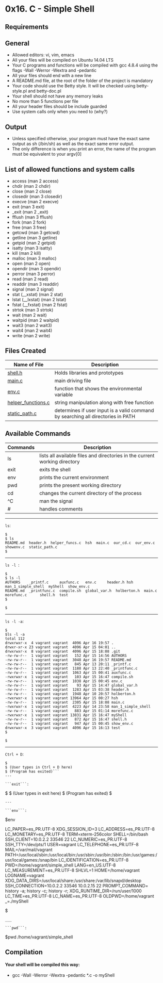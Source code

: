 # 0x16. C - Simple Shell

## Requirements
## General
* Allowed editors: vi, vim, emacs
* All your files will be compiled on Ubuntu 14.04 LTS
* Your C programs and functions will be compiled with gcc 4.8.4 using the flags -Wall -Werror -Wextra and -pedantic
* All your files should end with a new line
* A README.md file, at the root of the folder of the project is mandatory
* Your code should use the Betty style. It will be checked using betty-style.pl and betty-doc.pl
* Your shell should not have any memory leaks
* No more than 5 functions per file
* All your header files should be include guarded
* Use system calls only when you need to (why?)

## Output
* Unless specified otherwise, your program must have the exact same output as sh (/bin/sh) as well as the exact same error output.
* The only difference is when you print an error, the name of the program must be equivalent to your argv[0]

## List of allowed functions and system calls
* access (man 2 access)
* chdir (man 2 chdir)
* close (man 2 close)
* closedir (man 3 closedir)
* execve (man 2 execve)
* exit (man 3 exit)
* _exit (man 2 _exit)
* fflush (man 3 fflush)
* fork (man 2 fork)
* free (man 3 free)
* getcwd (man 3 getcwd)
* getline (man 3 getline)
* getpid (man 2 getpid)
* isatty (man 3 isatty)
* kill (man 2 kill)
* malloc (man 3 malloc)
* open (man 2 open)
* opendir (man 3 opendir)
* perror (man 3 perror)
* read (man 2 read)
* readdir (man 3 readdir)
* signal (man 2 signal)
* stat (__xstat) (man 2 stat)
* lstat (__lxstat) (man 2 lstat)
* fstat (__fxstat) (man 2 fstat)
* strtok (man 3 strtok)
* wait (man 2 wait)
* waitpid (man 2 waitpid)
* wait3 (man 2 wait3)
* wait4 (man 2 wait4)
* write (man 2 write)

## Files Created

| Name of File | Description |
| --- | --- |
|[shell.h](https://github.com/funkified/simple_shell/blob/master/header.h) | Holds libraries and prototypes |
|[main.c](https://github.com/funkified/simple_shell/blob/master/main.c) | main driving file|
|[env.c](https://github.com/funkified/simple_shell/blob/master/showenv.c) | function that shows the environmental variable |
|[helper_functions.c](https://github.com/funkified/simple_shell/blob/master/helper_funcs.c) | string manipulation along with free function |
|[static_path.c](https://github.com/funkified/simple_shell/blob/master/static_path.c)| determines if user input is a valid command by searching all directories in PATH |

## Available Commands


| Commands | Description |
--- | --- |
ls | lists all available files and directories in the current working directory
exit | exits the shell
env | prints the current environment
pwd | prints the present working directory
cd | changes the current directory of the process
^C | man the signal
\# | handles comments

---
```ls```:

```
$
$ ls
README.md  header.h  helper_funcs.c  hsh  main.c  our_cd.c  our_env.c  showenv.c  static_path.c
$
```
---
```ls -l ```:

```
$
$ ls -l
AUTHORS    _printf.c	 auxfunc.c   env.c	   header.h	hsh	man_1_simple_shell  myShell  show_env.c
README.md  _printfunc.c  compile.sh  global_var.h  holberton.h	main.c	morefunc.c	    shell.h  test
$

$
```
---
```ls -l -a```:

```
$
$ls -l -a
total 112
drwxrwxr-x  4 vagrant vagrant  4096 Apr 16 19:57 .
drwxr-xr-x 23 vagrant vagrant  4096 Apr 15 04:01 ..
drwxrwxr-x  8 vagrant vagrant  4096 Apr 15 18:08 .git
-rw-rw-r--  1 vagrant vagrant   152 Apr 15 14:56 AUTHORS
-rw-rw-r--  1 vagrant vagrant  3048 Apr 16 19:57 README.md
-rw-rw-r--  1 vagrant vagrant   845 Apr 13 20:11 _printf.c
-rw-rw-r--  1 vagrant vagrant  1188 Apr 13 22:40 _printfunc.c
-rw-rw-r--  1 vagrant vagrant  1063 Apr 15 00:41 auxfunc.c
-rwxrwxr-x  1 vagrant vagrant   103 Apr 15 16:47 compile.sh
-rw-rw-r--  1 vagrant vagrant  1038 Apr 15 00:45 env.c
-rw-rw-r--  1 vagrant vagrant    93 Apr 15 14:47 global_var.h
-rw-rw-r--  1 vagrant vagrant  1283 Apr 15 03:38 header.h
-rw-rw-r--  1 vagrant vagrant  1948 Apr 10 20:57 holberton.h
-rwxrwxr-x  1 vagrant vagrant 13964 Apr 15 00:27 hsh
-rw-rw-r--  1 vagrant vagrant  2305 Apr 15 18:08 main.c
-rwxrwxr-x  1 vagrant vagrant  4223 Apr 14 23:58 man_1_simple_shell
-rw-rw-r--  1 vagrant vagrant   883 Apr 15 01:14 morefunc.c
-rwxrwxr-x  1 vagrant vagrant 13831 Apr 15 16:47 myShell
-rw-rw-r--  1 vagrant vagrant   872 Apr 15 16:47 shell.h
-rw-rw-r--  1 vagrant vagrant   947 Apr 15 00:45 show_env.c
drwxrwxr-x  3 vagrant vagrant  4096 Apr 15 16:13 test
$

$
```
---
```Ctrl + D```:

```
$
$ (User types in Ctrl + D here)
$ (Program has exited)```
---

```exit```:

```
$
$ (User types in exit here)
$ (Program has exited)
$
```
---

```env```:

```
$env

LC_PAPER=es_PR.UTF-8
XDG_SESSION_ID=3
LC_ADDRESS=es_PR.UTF-8
LC_MONETARY=es_PR.UTF-8
TERM=xterm-256color
SHELL=/bin/bash
SSH_CLIENT=10.0.2.2 33546 22
LC_NUMERIC=es_PR.UTF-8
SSH_TTY=/dev/pts/1
USER=vagrant
LC_TELEPHONE=es_PR.UTF-8
MAIL=/var/mail/vagrant
PATH=/usr/local/sbin:/usr/local/bin:/usr/sbin:/usr/bin:/sbin:/bin:/usr/games:/usr/local/games:/snap/bin
LC_IDENTIFICATION=es_PR.UTF-8
PWD=/home/vagrant/simple_shell
LANG=en_US.UTF-8
LC_MEASUREMENT=es_PR.UTF-8
SHLVL=1
HOME=/home/vagrant
LOGNAME=vagrant
XDG_DATA_DIRS=/usr/local/share:/usr/share:/var/lib/snapd/desktop
SSH_CONNECTION=10.0.2.2 33546 10.0.2.15 22
PROMPT_COMMAND= history -a; history -c; history -r;
XDG_RUNTIME_DIR=/run/user/1000
LC_TIME=es_PR.UTF-8
LC_NAME=es_PR.UTF-8
OLDPWD=/home/vagrant
_=./myShell

$
```
___

```pwd```:

```
$pwd
/home/vagrant/simple_shell



## Compilation
#### Your shell will be compiled this way:

* gcc -Wall -Werror -Wextra -pedantic *.c -o myShell
